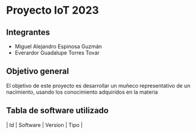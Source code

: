 # Proyecto IoT 2023
## Integrantes
* Miguel Alejandro Espinosa Guzmán
* Everardor Guadalupe Torres Tovar
## Objetivo general
El objetivo de este proyecto es desarrollar un muñeco representativo de un nacimiento, usando los conocimiento adquiridos en la materia
## Tabla de software utilizado
| Id | Software | Version | Tipo |
